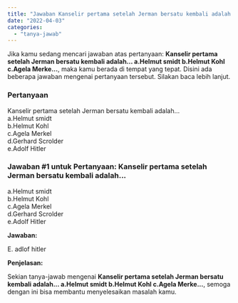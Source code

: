 ```yaml
---
title: "Jawaban Kanselir pertama setelah Jerman bersatu kembali adalah... a.Helmut smidt b.Helmut Kohl c.Agela Merke..."
date: "2022-04-03"
categories: 
  - "tanya-jawab"
---
```


Jika kamu sedang mencari jawaban atas pertanyaan: **Kanselir pertama setelah Jerman bersatu kembali adalah... a.Helmut smidt b.Helmut Kohl c.Agela Merke...**, maka kamu berada di tempat yang tepat. Disini ada beberapa jawaban mengenai pertanyaan tersebut. Silakan baca lebih lanjut.

### Pertanyaan

Kanselir pertama setelah Jerman bersatu kembali adalah...  
a.Helmut smidt  
b.Helmut Kohl  
c.Agela Merkel  
d.Gerhard Scrolder  
e.Adolf Hitler

### Jawaban #1 untuk Pertanyaan: Kanselir pertama setelah Jerman bersatu kembali adalah...  
a.Helmut smidt  
b.Helmut Kohl  
c.Agela Merkel  
d.Gerhard Scrolder  
e.Adolf Hitler

**Jawaban:**

E. adlof hitler

**Penjelasan:**

Sekian tanya-jawab mengenai **Kanselir pertama setelah Jerman bersatu kembali adalah... a.Helmut smidt b.Helmut Kohl c.Agela Merke...**, semoga dengan ini bisa membantu menyelesaikan masalah kamu.
